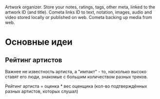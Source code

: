 Artwork organizer. Store your notes, ratings, tags, other meta, linked to the artwork ID (and title). Cometa links ID to text, notation, images, audio and video stored locally or published on web. Cometa backing up media from web.


Основные идеи
=============

## Рейтинг артистов

Важнее не известность артиста, а "импакт" - то, насколько высоко ставят его люди, знакомые с большим количеством разных треков.

Рейтинг артиста = оценка * вес оценщика (кол-во подтверждённых разных артистов, которых слушал)
